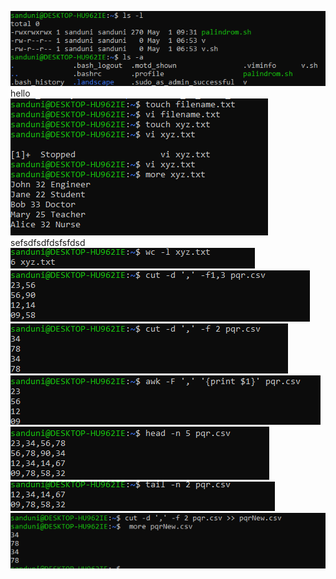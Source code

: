 ![output Screenshot](outputs/01.png)
hello  
![output Screenshot](outputs/02.png)
sefsdfsdfdsfsfdsd  
![output Screenshot](outputs/03.png)
![output Screenshot](outputs/04.png)
![output Screenshot](outputs/05.png)
![output Screenshot](outputs/06.png)
![output Screenshot](outputs/07.png)
![output Screenshot](outputs/08.png)
![output Screenshot](outputs/09.png)
